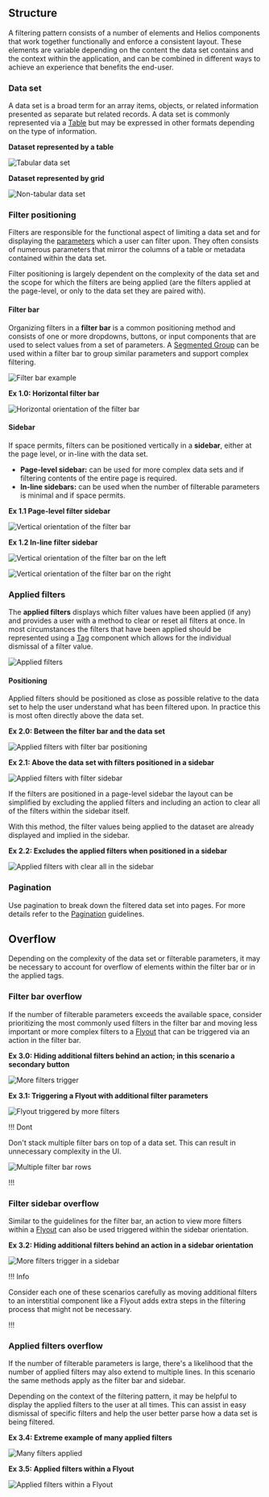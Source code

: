 ## Structure

A filtering pattern consists of a number of elements and Helios components that work together functionally and enforce a consistent layout. These elements are variable depending on the content the data set contains and the context within the application, and can be combined in different ways to achieve an experience that benefits the end-user.

### Data set

A data set is a broad term for an array items, objects, or related information presented as separate but related records. A data set is commonly represented via a [Table](/components/table) but may be expressed in other formats depending on the type of information.

**Dataset represented by a table**

![Tabular data set](/assets/patterns/filter-patterns/example-data-set-tabular-data.png)

**Dataset represented by grid**

![Non-tabular data set](/assets/patterns/filter-patterns/example-data-set-non-tabular-data.png)

### Filter positioning

Filters are responsible for the functional aspect of limiting a data set and for displaying the [parameters](/patterns/filter-patterns?tab=core%20concepts#parameter) which a user can filter upon. They often consists of numerous parameters that mirror the columns of a table or metadata contained within the data set.

Filter positioning is largely dependent on the complexity of the data set and the scope for which the filters are being applied (are the filters applied at the page-level, or only to the data set they are paired with).

#### Filter bar

Organizing filters in a  **filter bar** is a common positioning method and consists of one or more dropdowns, buttons, or input components that are used to select values from a set of parameters. A [Segmented Group](/components/segmented-group) can be used within a filter bar to group similar parameters and support complex filtering.

![Filter bar example](/assets/patterns/filter-patterns/filter-bar-segmented-group.png)

**Ex 1.0: Horizontal filter bar**

![Horizontal orientation of the filter bar](/assets/patterns/filter-patterns/layout-filter-bar.png)

#### Sidebar

If space permits, filters can be positioned vertically in a **sidebar**, either at the page level, or in-line with the data set.

- **Page-level sidebar:** can be used for more complex data sets and if filtering contents of the entire page is required.
- **In-line sidebars:** can be used when the number of filterable parameters is minimal and if space permits.

**Ex 1.1 Page-level filter sidebar**

![Vertical orientation of the filter bar](/assets/patterns/filter-patterns/layout-sidebar-left-page-level.png)

**Ex 1.2 In-line filter sidebar**

![Vertical orientation of the filter bar on the left](/assets/patterns/filter-patterns/layout-sidebar-left-inline.png)

![Vertical orientation of the filter bar on the right](/assets/patterns/filter-patterns/layout-sidebar-right-inline.png)

### Applied filters

The **applied filters** displays which filter values have been applied (if any) and provides a user with a method to clear or reset all filters at once. In most circumstances the filters that have been applied should be represented using a [Tag](/components/tag) component which allows for the individual dismissal of a filter value.

![Applied filters](/assets/patterns/filter-patterns/applied-filters.png)

#### Positioning

Applied filters should be positioned as close as possible relative to the data set to help the user understand what has been filtered upon. In practice this is most often directly above the data set.

**Ex 2.0: Between the filter bar and the data set**

![Applied filters with filter bar positioning](/assets/patterns/filter-patterns/applied-filters-positioning-filter-bar.png)

**Ex 2.1: Above the data set with filters positioned in a sidebar**

![Applied filters with filter sidebar](/assets/patterns/filter-patterns/applied-filters-positioning-sidebar.png)

If the filters are positioned in a page-level sidebar the layout can be simplified by excluding the applied filters and including an action to clear all of the filters within the sidebar itself.

With this method, the filter values being applied to the dataset are already displayed and implied in the sidebar.

**Ex 2.2: Excludes the applied filters when positioned in a sidebar**

![Applied filters with clear all in the sidebar](/assets/patterns/filter-patterns/applied-filters-positioning-sidebar-clear-all.png)

### Pagination

Use pagination to break down the filtered data set into pages. For more details refer to the [Pagination](/components/pagination) guidelines.

## Overflow

Depending on the complexity of the data set or filterable parameters, it may be necessary to account for overflow of elements within the filter bar or in the applied tags.

### Filter bar overflow

If the number of filterable parameters exceeds the available space, consider prioritizing the most commonly used filters in the filter bar and moving less important or more complex filters to a [Flyout](/components/flyout) that can be triggered via an action in the filter bar.

**Ex 3.0: Hiding additional filters behind an action; in this scenario a secondary button**

![More filters trigger](/assets/patterns/filter-patterns/overflow-filter-bar.png)

**Ex 3.1: Triggering a Flyout with additional filter parameters**

![Flyout triggered by more filters](/assets/patterns/filter-patterns/overflow-filter-bar-flyout.png)

!!! Dont

Don't stack multiple filter bars on top of a data set. This can result in unnecessary complexity in the UI.

![Multiple filter bar rows](/assets/patterns/filter-patterns/overflow-filter-bar-multiple-rows.png)

!!!

### Filter sidebar overflow

Similar to the guidelines for the filter bar, an action to view more filters within a [Flyout](/components/flyout) can also be used triggered within the sidebar orientation.

**Ex 3.2: Hiding additional filters behind an action in a sidebar orientation**

![More filters trigger in a sidebar](/assets/patterns/filter-patterns/overflow-sidebar-more-filters.png)

!!! Info

Consider each one of these scenarios carefully as moving additional filters to an interstitial component like a Flyout adds extra steps in the filtering process that might not be necessary. 

!!!

### Applied filters overflow

If the number of filterable parameters is large, there's a likelihood that the number of applied filters may also extend to multiple lines. In this scenario the same methods apply as the filter bar and sidebar.

Depending on the context of the filtering pattern, it may be helpful to display the applied filters to the user at all times. This can assist in easy dismissal of specific filters and help the user better parse how a data set is being filtered.

**Ex 3.4: Extreme example of many applied filters**

![Many filters applied](/assets/patterns/filter-patterns/overflow-applied-filters.png)

**Ex 3.5: Applied filters within a Flyout**

![Applied filters within a Flyout](/assets/patterns/filter-patterns/overflow-applied-filters-flyout.png)


